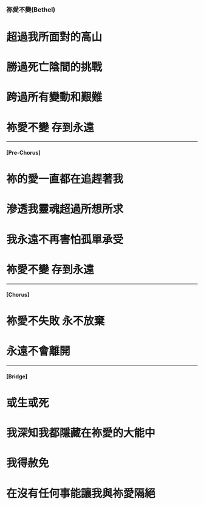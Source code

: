 ### 祢愛不變(Bethel)
# 超過我所面對的高山
# 勝過死亡陰間的挑戰
# 跨過所有變動和艱難
# 祢愛不變  存到永遠

--- 

#### [Pre-Chorus]
# 祢的愛一直都在追趕著我
# 滲透我靈魂超過所想所求
# 我永遠不再害怕孤單承受
# 祢愛不變  存到永遠

--- 

#### [Chorus]
# 祢愛不失敗  永不放棄
# 永遠不會離開

--- 

#### [Bridge]
# 或生或死
# 我深知我都隱藏在祢愛的大能中
# 我得赦免
# 在沒有任何事能讓我與祢愛隔絕
